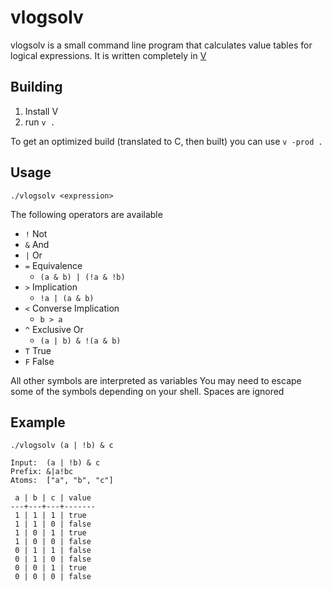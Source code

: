 # vlogsolv

vlogsolv is a small command line program that calculates value tables for logical expressions.
It is written completely in [V](https://github.com/vlang/v)

## Building

1. Install V
2. run `v .`

To get an optimized build (translated to C, then built) you can use `v -prod .`

## Usage

`./vlogsolv <expression>`

The following operators are available

- `!` Not
- `&` And
- `|` Or
- `=` Equivalence
	- `(a & b) | (!a & !b)`
- `>` Implication
	- `!a | (a & b)`
- `<` Converse Implication
	- `b > a`
- `^` Exclusive Or
	- `(a | b) & !(a & b)`
- `T` True
- `F` False

All other symbols are interpreted as variables
You may need to escape some of the symbols depending on your shell. Spaces are ignored

## Example
`./vlogsolv (a | !b) & c`

```
Input:	(a | !b) & c
Prefix:	&|a!bc
Atoms:	["a", "b", "c"]

 a | b | c | value
---+---+---+-------
 1 | 1 | 1 | true
 1 | 1 | 0 | false
 1 | 0 | 1 | true
 1 | 0 | 0 | false
 0 | 1 | 1 | false
 0 | 1 | 0 | false
 0 | 0 | 1 | true
 0 | 0 | 0 | false
```
